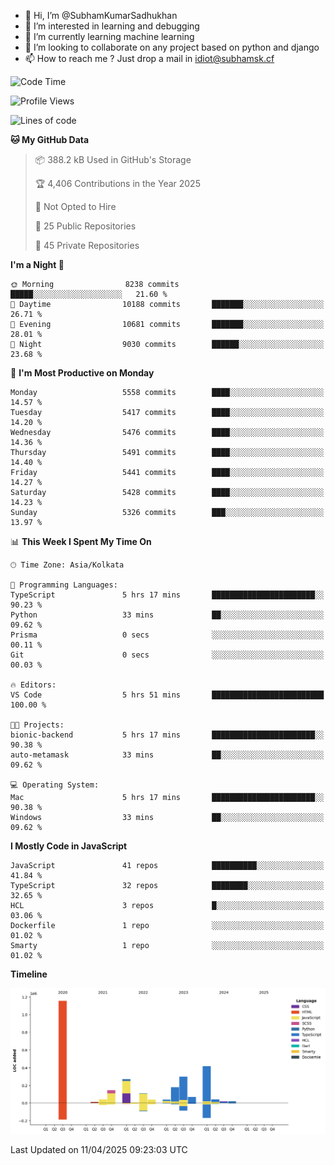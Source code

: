 - 👋 Hi, I’m @SubhamKumarSadhukhan
- 👀 I’m interested in learning and debugging
- 🌱 I’m currently learning machine learning
- 💞️ I’m looking to collaborate on any project based on python and django
- 📫 How to reach me ?
      Just drop a mail in idiot@subhamsk.cf

<!---
SubhamKumarSadhukhan/SubhamKumarSadhukhan is a ✨ special ✨ repository because its `README.md` (this file) appears on your GitHub profile.
You can click the Preview link to take a look at your changes.
--->


<!--START_SECTION:waka-->
![Code Time](http://img.shields.io/badge/Code%20Time-2%2C829%20hrs%2020%20mins-blue)

![Profile Views](http://img.shields.io/badge/Profile%20Views-0-blue)

![Lines of code](https://img.shields.io/badge/From%20Hello%20World%20I%27ve%20Written-2.8%20million%20lines%20of%20code-blue)

**🐱 My GitHub Data** 

> 📦 388.2 kB Used in GitHub's Storage 
 > 
> 🏆 4,406 Contributions in the Year 2025
 > 
> 🚫 Not Opted to Hire
 > 
> 📜 25 Public Repositories 
 > 
> 🔑 45 Private Repositories 
 > 
**I'm a Night 🦉** 

```text
🌞 Morning                8238 commits        █████░░░░░░░░░░░░░░░░░░░░   21.60 % 
🌆 Daytime                10188 commits       ███████░░░░░░░░░░░░░░░░░░   26.71 % 
🌃 Evening                10681 commits       ███████░░░░░░░░░░░░░░░░░░   28.01 % 
🌙 Night                  9030 commits        ██████░░░░░░░░░░░░░░░░░░░   23.68 % 
```
📅 **I'm Most Productive on Monday** 

```text
Monday                   5558 commits        ████░░░░░░░░░░░░░░░░░░░░░   14.57 % 
Tuesday                  5417 commits        ████░░░░░░░░░░░░░░░░░░░░░   14.20 % 
Wednesday                5476 commits        ████░░░░░░░░░░░░░░░░░░░░░   14.36 % 
Thursday                 5491 commits        ████░░░░░░░░░░░░░░░░░░░░░   14.40 % 
Friday                   5441 commits        ████░░░░░░░░░░░░░░░░░░░░░   14.27 % 
Saturday                 5428 commits        ████░░░░░░░░░░░░░░░░░░░░░   14.23 % 
Sunday                   5326 commits        ███░░░░░░░░░░░░░░░░░░░░░░   13.97 % 
```


📊 **This Week I Spent My Time On** 

```text
🕑︎ Time Zone: Asia/Kolkata

💬 Programming Languages: 
TypeScript               5 hrs 17 mins       ███████████████████████░░   90.23 % 
Python                   33 mins             ██░░░░░░░░░░░░░░░░░░░░░░░   09.62 % 
Prisma                   0 secs              ░░░░░░░░░░░░░░░░░░░░░░░░░   00.11 % 
Git                      0 secs              ░░░░░░░░░░░░░░░░░░░░░░░░░   00.03 % 

🔥 Editors: 
VS Code                  5 hrs 51 mins       █████████████████████████   100.00 % 

🐱‍💻 Projects: 
bionic-backend           5 hrs 17 mins       ███████████████████████░░   90.38 % 
auto-metamask            33 mins             ██░░░░░░░░░░░░░░░░░░░░░░░   09.62 % 

💻 Operating System: 
Mac                      5 hrs 17 mins       ███████████████████████░░   90.38 % 
Windows                  33 mins             ██░░░░░░░░░░░░░░░░░░░░░░░   09.62 % 
```

**I Mostly Code in JavaScript** 

```text
JavaScript               41 repos            ██████████░░░░░░░░░░░░░░░   41.84 % 
TypeScript               32 repos            ████████░░░░░░░░░░░░░░░░░   32.65 % 
HCL                      3 repos             █░░░░░░░░░░░░░░░░░░░░░░░░   03.06 % 
Dockerfile               1 repo              ░░░░░░░░░░░░░░░░░░░░░░░░░   01.02 % 
Smarty                   1 repo              ░░░░░░░░░░░░░░░░░░░░░░░░░   01.02 % 
```



**Timeline**

![Lines of Code chart](https://raw.githubusercontent.com/SubhamKumarSadhukhan/SubhamKumarSadhukhan/main/assets/bar_graph.png)


 Last Updated on 11/04/2025 09:23:03 UTC
<!--END_SECTION:waka-->
